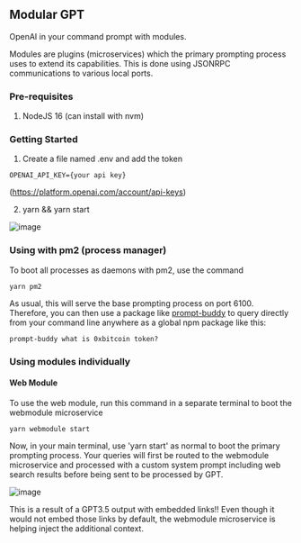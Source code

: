 ## Modular GPT

OpenAI in your command prompt with modules. 

Modules are plugins (microservices) which the primary prompting process uses to extend its capabilities.  This is done using JSONRPC communications to various local ports. 
 

### Pre-requisites 

1. NodeJS 16 (can install with nvm)


### Getting Started 

1. Create a file named .env and add the token 
```
OPENAI_API_KEY={your api key} 
```

 (https://platform.openai.com/account/api-keys)

2. yarn && yarn start 




![image](https://user-images.githubusercontent.com/6249263/227419638-1f703d4f-163a-4c14-86f7-97e148313c67.png)


### Using with pm2 (process manager)

To boot all processes as daemons with pm2, use the command

```
yarn pm2 
``` 

As usual, this will serve the base prompting process on port 6100.  Therefore, you can then use a package like [prompt-buddy](https://www.npmjs.com/package/prompt-buddy) to query directly from your command line anywhere as a global npm package like this:

```
prompt-buddy what is 0xbitcoin token?
```



### Using modules individually 

#### Web Module 
To use the web module, run this command in a separate terminal to boot the webmodule microservice 

```
yarn webmodule start 
```


Now, in your main terminal, use 'yarn start' as normal to boot the primary prompting process.  Your queries will first be routed to the webmodule microservice and processed with a custom system prompt including web search results before being sent to be processed by GPT. 


 ![image](https://user-images.githubusercontent.com/6249263/232649540-10ee4417-c116-44d5-99cd-25c8a016f990.png)
 
 This is a result of a GPT3.5 output with embedded links!! Even though it would not embed those links by default, the webmodule microservice is helping inject the additional context. 


